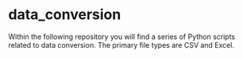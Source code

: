 # data_conversion
Within the following repository you will find a series of Python scripts related to data conversion.  The primary file types are CSV and Excel.
